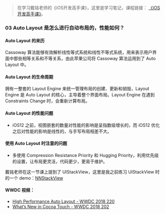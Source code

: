> 在学习戴铭老师的《iOS开发高手课》，这里是学习笔记，课程链接： [《iOS开发高手课》](https://time.geekbang.org/column/intro/161?code=PbktFs%2Fw7EHB9TJpCcw1bc9KoCR%2FYLnpUmqrB0uOruk%3D)。

### 03 Auto Layout 是怎么进行自动布局的，性能如何？


#### Auto Layout 的来历

Cassoway 算法能够有效解析线性等式系统和线性不等式系统，用来表示用户界面中那些相等关系和不等关系，由此苹果公司将 Cassoway 算法运用到了 Auto Layout 中。

#### Auto Layout 的生命周期

拥有一整套的 Layout Engine 来统一管理布局的创建、更新和销毁，Layout Engine 是 Auto Layout 的核心，主导着整个界面布局。Layout Engine 在遇到 Constraints Change 时，会重新计算布局。

#### Auto Layout 的性能问题

- iOS12 之前，视图嵌套的数量对性能的影响是呈指数级增长的，而 iOS12 优化之后对性能的影响是线性的，与手写布局相差不大。

#### 使用 Auto Layout 时注意的问题

- 多使用 Compression Resistance Priority 和 Hugging Priority，利用优先级的设置，让布局更灵活，代码更少，更易于维护。


戴铭老师在这一节课上提到了 UIStackView，这里是我之前练习 UIStackView 时的一个 demo：[NNStackView](https://github.com/liuzhongning/NNLearn/tree/master/005.%20NNStackView)


#### WWDC 视频：
- [High Performance Auto Layout - WWDC 2018 220](https://developer.apple.com/videos/play/wwdc2018/220)
- [What’s New in Cocoa Touch - WWDC 2018 202](https://developer.apple.com/videos/play/wwdc2018/202)